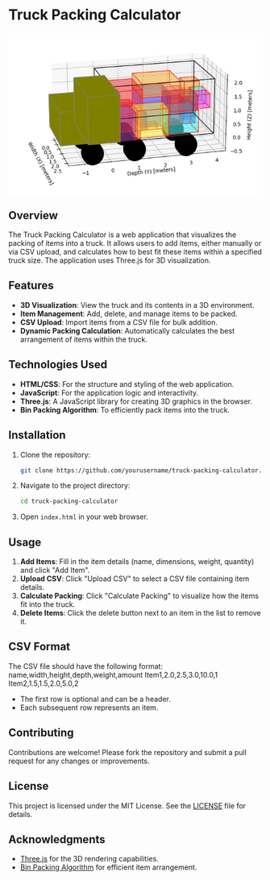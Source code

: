 # Truck Packing Calculator

<div style="display: flex;">
  <img src="bin algo.PNG" width="100%">
</div>

## Overview
The Truck Packing Calculator is a web application that visualizes the packing of items into a truck. It allows users to add items, either manually or via CSV upload, and calculates how to best fit these items within a specified truck size. The application uses Three.js for 3D visualization.

## Features
- **3D Visualization**: View the truck and its contents in a 3D environment.
- **Item Management**: Add, delete, and manage items to be packed.
- **CSV Upload**: Import items from a CSV file for bulk addition.
- **Dynamic Packing Calculation**: Automatically calculates the best arrangement of items within the truck.

## Technologies Used
- **HTML/CSS**: For the structure and styling of the web application.
- **JavaScript**: For the application logic and interactivity.
- **Three.js**: A JavaScript library for creating 3D graphics in the browser.
- **Bin Packing Algorithm**: To efficiently pack items into the truck.

## Installation
1. Clone the repository:
   ```bash
   git clone https://github.com/yourusername/truck-packing-calculator.git
   ```
2. Navigate to the project directory:
   ```bash
   cd truck-packing-calculator
   ```
3. Open `index.html` in your web browser.

## Usage
1. **Add Items**: Fill in the item details (name, dimensions, weight, quantity) and click "Add Item".
2. **Upload CSV**: Click "Upload CSV" to select a CSV file containing item details.
3. **Calculate Packing**: Click "Calculate Packing" to visualize how the items fit into the truck.
4. **Delete Items**: Click the delete button next to an item in the list to remove it.

## CSV Format
The CSV file should have the following format:
name,width,height,depth,weight,amount
Item1,2.0,2.5,3.0,10.0,1
Item2,1.5,1.5,2.0,5.0,2





- The first row is optional and can be a header.
- Each subsequent row represents an item.

## Contributing
Contributions are welcome! Please fork the repository and submit a pull request for any changes or improvements.

## License
This project is licensed under the MIT License. See the [LICENSE](LICENSE) file for details.

## Acknowledgments
- [Three.js](https://threejs.org/) for the 3D rendering capabilities.
- [Bin Packing Algorithm](https://en.wikipedia.org/wiki/Bin_packing) for efficient item arrangement.

